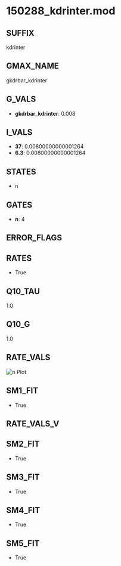 # 150288_kdrinter.mod

## SUFFIX

kdrinter

## GMAX_NAME

gkdrbar_kdrinter

## G_VALS

- **gkdrbar_kdrinter**: 0.008

## I_VALS

- **37**: 0.00800000000001264
- **6.3**: 0.00800000000001264

## STATES

- n

## GATES

- **n**: 4

## ERROR_FLAGS


## RATES

- True

## Q10_TAU

1.0

## Q10_G

1.0

## RATE_VALS

![n Plot](/Users/pbozelos/Dropbox/icg-Chai-Panos/supermodels/output_markdown_files/K/150288_kdrinter.mod/images/n.png)

## SM1_FIT

- True

## RATE_VALS_V

## SM2_FIT

- True

## SM3_FIT

- True

## SM4_FIT

- True

## SM5_FIT

- True

